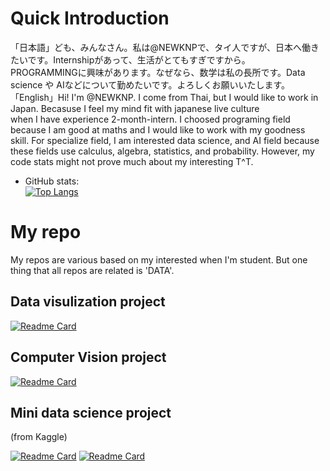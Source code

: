# Quick Introduction
  「日本語」ども、みんなさん。私は@NEWKNPで、タイ人ですが、日本へ働きたいです。Internshipがあって、生活がとてもすぎですから。  
    PROGRAMMINGに興味があります。なぜなら、数学は私の長所です。Data science や AIなどについて勤めたいです。よろしくお願いいたします。  
   「English」Hi! I'm @NEWKNP. I come from Thai, but I would like to work in Japan. Becasuse I feel my mind fit with japanese live culture  
    when I have experience 2-month-intern. I choosed programing field because I am good at maths and I would like to work with my goodness skill.
    For specialize field, I am interested data science, and AI field because these fields use calculus, algebra, statistics, and probability.
    However, my code stats might not prove much about my interesting T^T.  
 
* GitHub stats:  
[![Top Langs](https://github-readme-stats.vercel.app/api/top-langs/?username=NEWKNP&layout=compact)](https://github.com/NEWKNP/github-readme-stats)

# My repo
  My repos are various based on my interested when I'm student. But one thing that all repos are related is 'DATA'.  
  
## Data visulization project
[![Readme Card](https://github-readme-stats.vercel.app/api/pin/?username=NEWKNP&repo=TPMAP)](https://github.com/NEWKNP/TPMAP)

## Computer Vision project
[![Readme Card](https://github-readme-stats.vercel.app/api/pin/?username=NEWKNP&repo=senior_project)](https://github.com/NEWKNP/senior_project)

## Mini data science project
(from Kaggle)  

[![Readme Card](https://github-readme-stats.vercel.app/api/pin/?username=NEWKNP&repo=Mental-Health-in-Tech-Survey-classification)](https://github.com/NEWKNP/Mental-Health-in-Tech-Survey-classification)
[![Readme Card](https://github-readme-stats.vercel.app/api/pin/?username=NEWKNP&repo=Wine_Review)](https://github.com/NEWKNP/Wine_Review)
